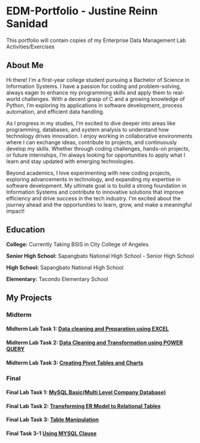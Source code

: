 # EDM-Portfolio - Justine Reinn Sanidad
This portfolio will contain copies of my Enterprise Data Management Lab Activities/Exercises

## About Me
Hi there! I'm a first-year college student pursuing a Bachelor of Science in Information Systems. I have a passion for coding and problem-solving, always eager to enhance my programming skills and apply them to real-world challenges. With a decent grasp of C and a growing knowledge of Python, I’m exploring its applications in software development, process automation, and efficient data handling.

As I progress in my studies, I’m excited to dive deeper into areas like programming, databases, and system analysis to understand how technology drives innovation. I enjoy working in collaborative environments where I can exchange ideas, contribute to projects, and continuously develop my skills. Whether through coding challenges, hands-on projects, or future internships, I’m always looking for opportunities to apply what I learn and stay updated with emerging technologies.

Beyond academics, I love experimenting with new coding projects, exploring advancements in technology, and expanding my expertise in software development. My ultimate goal is to build a strong foundation in Information Systems and contribute to innovative solutions that improve efficiency and drive success in the tech industry. I'm excited about the journey ahead and the opportunities to learn, grow, and make a meaningful impact!

## Education
**College:** Currently Taking BSIS in City College of Angeles

**Senior High School:** Sapangbato National High School - Senior High School

**High School:** Sapangbato National High School

**Elementary:** Tacondo Elementary School

## My Projects
### Midterm
#### **Midterm Lab Task 1:** [Data cleaning and Preparation using EXCEL](Midterm%20Lab%20Task%201)

#### **Midterm Lab Task 2:** [Data Cleaning and Transformation using POWER QUERY](Midterm%20Lab%20Task%202)

#### **Midterm Lab Task 3:** [Creating Pivot Tables and Charts](Midterm%20Lab%20Task%203)
### Final
#### **Final Lab Task 1:** [MySQL Basic(Multi Level Company Database)](Final%20Lab%20Task%201)
#### **Final Lab Task 2:** [Transforming ER Model to Relational Tables](Final%20Lab%20Task%202)
#### **Final Lab Task 3:** [Table Manipulation](Final%20Lab%20Task%203)
#### **Final Task 3-1** [Using MYSQL Clause](Final%20Task%3-1)

